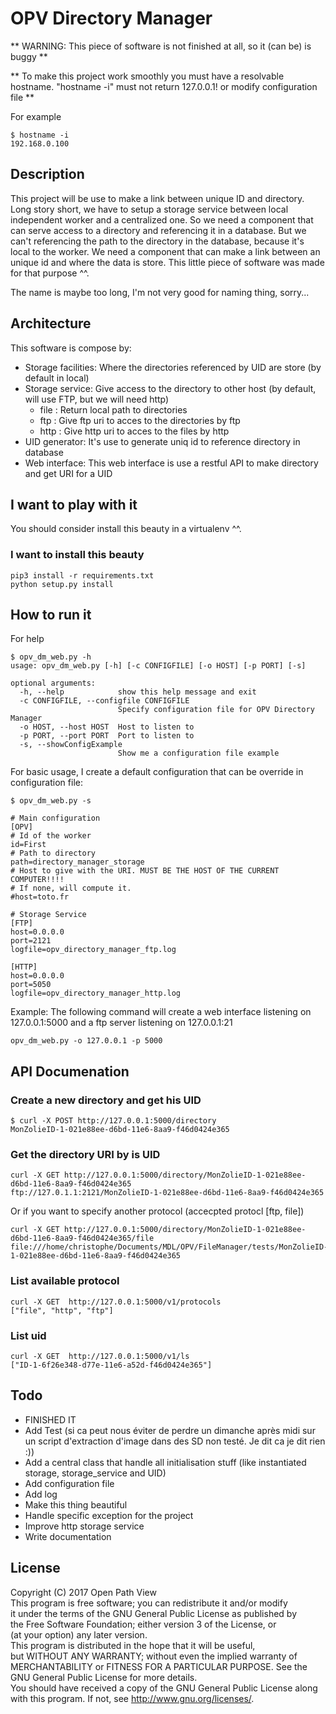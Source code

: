 # OPV Directory Manager

** WARNING: This piece of software is not finished at all, so it (can be) is buggy **

** To make this project work smoothly you must have a resolvable hostname. "hostname -i" must not return 127.0.0.1! or modify configuration file **

For example

```
$ hostname -i
192.168.0.100
```

## Description

This project will be use to make a link between unique ID and directory. Long story short, we have to setup a storage service between local independent worker and a centralized one. So we need a component that can serve access to a directory and referencing it in a database. But we can't referencing the path to the directory in the database, because it's local to the worker. We need a component that can make a link between an unique id and where the data is store. This little piece of software was made for that purpose ^^.

The name is maybe too long, I'm not very good for naming thing, sorry...

## Architecture

This software is compose by:

* Storage facilities: Where the directories referenced by UID are store (by default in local)
* Storage service: Give access to the directory to other host (by default, will use FTP, but we will need http)
    * file : Return local path to directories
    * ftp : Give ftp uri to acces to the directories by ftp
    * http : Give http uri to acces to the files by http
* UID generator: It's use to generate uniq id to reference directory in database
* Web interface: This web interface is use a restful API to make directory and get URI for a UID

## I want to play with it

You should consider install this beauty in a virtualenv ^^.

### I want to install this beauty

```
pip3 install -r requirements.txt
python setup.py install
```

## How to run it

For help
```
$ opv_dm_web.py -h
usage: opv_dm_web.py [-h] [-c CONFIGFILE] [-o HOST] [-p PORT] [-s]

optional arguments:
  -h, --help            show this help message and exit
  -c CONFIGFILE, --configfile CONFIGFILE
                        Specify configuration file for OPV Directory Manager
  -o HOST, --host HOST  Host to listen to
  -p PORT, --port PORT  Port to listen to
  -s, --showConfigExample
                        Show me a configuration file example
```

For basic usage, I create a default configuration that can be override in configuration file:
```
$ opv_dm_web.py -s

# Main configuration
[OPV]
# Id of the worker
id=First
# Path to directory
path=directory_manager_storage
# Host to give with the URI. MUST BE THE HOST OF THE CURRENT COMPUTER!!!!
# If none, will compute it.
#host=toto.fr

# Storage Service
[FTP]
host=0.0.0.0
port=2121
logfile=opv_directory_manager_ftp.log

[HTTP]
host=0.0.0.0
port=5050
logfile=opv_directory_manager_http.log

```

Example: The following command will create a web interface listening on 127.0.0.1:5000 and a ftp server listening on 127.0.0.1:21

```
opv_dm_web.py -o 127.0.0.1 -p 5000
```

## API Documenation

### Create a new directory and get his UID

```
$ curl -X POST http://127.0.0.1:5000/directory
MonZolieID-1-021e88ee-d6bd-11e6-8aa9-f46d0424e365
```

### Get the directory URI by is UID

```
curl -X GET http://127.0.0.1:5000/directory/MonZolieID-1-021e88ee-d6bd-11e6-8aa9-f46d0424e365
ftp://127.0.1.1:2121/MonZolieID-1-021e88ee-d6bd-11e6-8aa9-f46d0424e365
```
Or if you want to specify another protocol (accecpted protocl [ftp, file])
```
curl -X GET http://127.0.0.1:5000/directory/MonZolieID-1-021e88ee-d6bd-11e6-8aa9-f46d0424e365/file
file:///home/christophe/Documents/MDL/OPV/FileManager/tests/MonZolieID-1-021e88ee-d6bd-11e6-8aa9-f46d0424e365
```

### List available protocol

```
curl -X GET  http://127.0.0.1:5000/v1/protocols
["file", "http", "ftp"]
```

### List uid

```
curl -X GET  http://127.0.0.1:5000/v1/ls
["ID-1-6f26e348-d77e-11e6-a52d-f46d0424e365"]
```

## Todo

* FINISHED IT
* Add Test (si ca peut nous éviter de perdre un dimanche après midi sur un script d'extraction d'image dans des SD non testé. Je dit ca je dit rien :))
* Add a central class that handle all initialisation stuff (like instantiated storage, storage_service and UID)
* Add configuration file
* Add log
* Make this thing beautiful
* Handle specific exception for the project
* Improve http storage service
* Write documentation

## License

Copyright (C) 2017 Open Path View <br />
This program is free software; you can redistribute it and/or modify  <br />
it under the terms of the GNU General Public License as published by  <br />
the Free Software Foundation; either version 3 of the License, or  <br />
(at your option) any later version.  <br />
This program is distributed in the hope that it will be useful,  <br />
but WITHOUT ANY WARRANTY; without even the implied warranty of  <br />
MERCHANTABILITY or FITNESS FOR A PARTICULAR PURPOSE. See the  <br />
GNU General Public License for more details.  <br />
You should have received a copy of the GNU General Public License along  <br />
with this program. If not, see <http://www.gnu.org/licenses/>.  <br />


